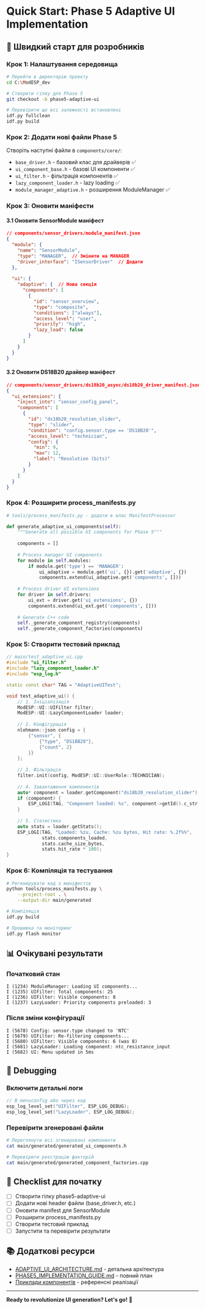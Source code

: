 # Quick Start: Phase 5 Adaptive UI Implementation

## 🚀 Швидкий старт для розробників

### Крок 1: Налаштування середовища

```bash
# Перейти в директорію проекту
cd C:\ModESP_dev

# Створити гілку для Phase 5
git checkout -b phase5-adaptive-ui

# Перевірити що всі залежності встановлені
idf.py fullclean
idf.py build
```

### Крок 2: Додати нові файли Phase 5

Створіть наступні файли в `components/core/`:
- `base_driver.h` - базовий клас для драйверів ✅
- `ui_component_base.h` - базові UI компоненти ✅
- `ui_filter.h` - фільтрація компонентів ✅
- `lazy_component_loader.h` - lazy loading ✅
- `module_manager_adaptive.h` - розширення ModuleManager ✅

### Крок 3: Оновити маніфести

#### 3.1 Оновити SensorModule маніфест
```json
// components/sensor_drivers/module_manifest.json
{
  "module": {
    "name": "SensorModule",
    "type": "MANAGER",  // Змінити на MANAGER
    "driver_interface": "ISensorDriver"  // Додати
  },
  
  "ui": {
    "adaptive": {  // Нова секція
      "components": [
        {
          "id": "sensor_overview",
          "type": "composite",
          "conditions": ["always"],
          "access_level": "user",
          "priority": "high",
          "lazy_load": false
        }
      ]
    }
  }
}
```

#### 3.2 Оновити DS18B20 драйвер маніфест
```json
// components/sensor_drivers/ds18b20_async/ds18b20_driver_manifest.json
{
  "ui_extensions": {
    "inject_into": "sensor_config_panel",
    "components": [
      {
        "id": "ds18b20_resolution_slider",
        "type": "slider",
        "condition": "config.sensor.type == 'DS18B20'",
        "access_level": "technician",
        "config": {
          "min": 9,
          "max": 12,
          "label": "Resolution (bits)"
        }
      }
    ]
  }
}
```

### Крок 4: Розширити process_manifests.py

```python
# tools/process_manifests.py - додати в клас ManifestProcessor

def generate_adaptive_ui_components(self):
    """Generate all possible UI components for Phase 5"""
    
    components = []
    
    # Process manager UI components
    for module in self.modules:
        if module.get('type') == 'MANAGER':
            ui_adaptive = module.get('ui', {}).get('adaptive', {})
            components.extend(ui_adaptive.get('components', []))
    
    # Process driver UI extensions
    for driver in self.drivers:
        ui_ext = driver.get('ui_extensions', {})
        components.extend(ui_ext.get('components', []))
    
    # Generate C++ code
    self._generate_component_registry(components)
    self._generate_component_factories(components)
```

### Крок 5: Створити тестовий приклад

```cpp
// main/test_adaptive_ui.cpp
#include "ui_filter.h"
#include "lazy_component_loader.h"
#include "esp_log.h"

static const char* TAG = "AdaptiveUITest";

void test_adaptive_ui() {
    // 1. Ініціалізація
    ModESP::UI::UIFilter filter;
    ModESP::UI::LazyComponentLoader loader;
    
    // 2. Конфігурація
    nlohmann::json config = {
        {"sensor", {
            {"type", "DS18B20"},
            {"count", 2}
        }}
    };
    
    // 3. Фільтрація
    filter.init(config, ModESP::UI::UserRole::TECHNICIAN);
    
    // 4. Завантаження компонентів
    auto* component = loader.getComponent("ds18b20_resolution_slider");
    if (component) {
        ESP_LOGI(TAG, "Component loaded: %s", component->getId().c_str());
    }
    
    // 5. Статистика
    auto stats = loader.getStats();
    ESP_LOGI(TAG, "Loaded: %zu, Cache: %zu bytes, Hit rate: %.2f%%",
             stats.components_loaded, 
             stats.cache_size_bytes,
             stats.hit_rate * 100);
}
```

### Крок 6: Компіляція та тестування

```bash
# Регенерувати код з маніфестів
python tools/process_manifests.py \
    --project-root . \
    --output-dir main/generated

# Компіляція
idf.py build

# Прошивка та моніторинг
idf.py flash monitor
```

## 📊 Очікувані результати

### Початковий стан
```
I (1234) ModuleManager: Loading UI components...
I (1235) UIFilter: Total components: 25
I (1236) UIFilter: Visible components: 8
I (1237) LazyLoader: Priority components preloaded: 3
```

### Після зміни конфігурації
```
I (5678) Config: sensor.type changed to 'NTC'
I (5679) UIFilter: Re-filtering components...
I (5680) UIFilter: Visible components: 6 (was 8)
I (5681) LazyLoader: Loading component: ntc_resistance_input
I (5682) UI: Menu updated in 5ms
```

## 🔧 Debugging

### Включити детальні логи
```cpp
// В menuconfig або через код
esp_log_level_set("UIFilter", ESP_LOG_DEBUG);
esp_log_level_set("LazyLoader", ESP_LOG_DEBUG);
```

### Перевірити згенеровані файли
```bash
# Переглянути всі згенеровані компоненти
cat main/generated/generated_ui_components.h

# Перевірити реєстрацію факторій
cat main/generated/generated_component_factories.cpp
```

## 🎯 Checklist для початку

- [ ] Створити гілку phase5-adaptive-ui
- [ ] Додати нові header файли (base_driver.h, etc.)
- [ ] Оновити manifest для SensorModule
- [ ] Розширити process_manifests.py
- [ ] Створити тестовий приклад
- [ ] Запустити та перевірити результати

## 📚 Додаткові ресурси

- [ADAPTIVE_UI_ARCHITECTURE.md](ADAPTIVE_UI_ARCHITECTURE.md) - детальна архітектура
- [PHASE5_IMPLEMENTATION_GUIDE.md](PHASE5_IMPLEMENTATION_GUIDE.md) - повний план
- [Приклади компонентів](../examples/) - референсні реалізації

---

**Ready to revolutionize UI generation? Let's go!** 🚀
